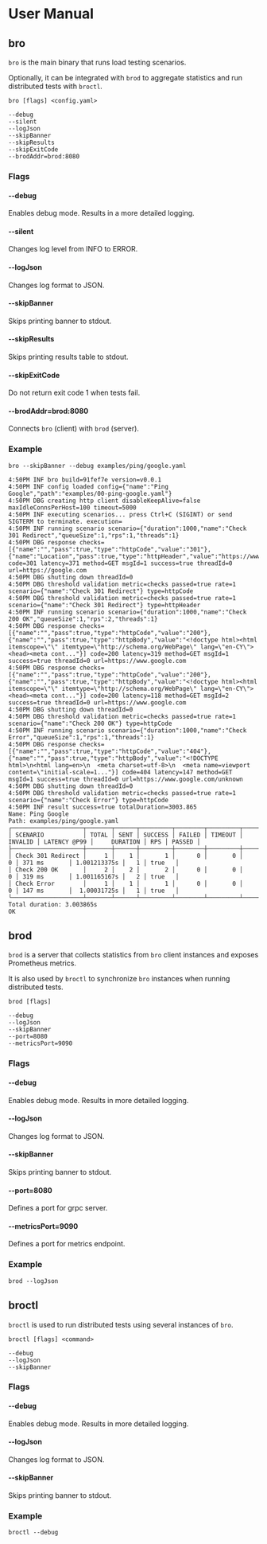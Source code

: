 # User Manual

## bro

`bro` is the main binary that runs load testing scenarios.

Optionally, it can be integrated with `brod` to aggregate statistics and run distributed tests with `broctl`.

```shell
bro [flags] <config.yaml>

--debug
--silent
--logJson
--skipBanner
--skipResults
--skipExitCode
--brodAddr=brod:8080
```

### Flags

#### --debug

Enables debug mode. Results in a more detailed logging.

#### --silent

Changes log level from INFO to ERROR.

#### --logJson

Changes log format to JSON.

#### --skipBanner

Skips printing banner to stdout.

#### --skipResults

Skips printing results table to stdout.

#### --skipExitCode

Do not return exit code 1 when tests fail.

#### --brodAddr=brod:8080

Connects `bro` (client) with `brod` (server).

### Example

```shell
bro --skipBanner --debug examples/ping/google.yaml

4:50PM INF bro build=91fef7e version=v0.0.1
4:50PM INF config loaded config={"name":"Ping Google","path":"examples/00-ping-google.yaml"}
4:50PM DBG creating http client disableKeepAlive=false maxIdleConnsPerHost=100 timeout=5000
4:50PM INF executing scenarios... press Ctrl+C (SIGINT) or send SIGTERM to terminate. execution=
4:50PM INF running scenario scenario={"duration":1000,"name":"Check 301 Redirect","queueSize":1,"rps":1,"threads":1}
4:50PM DBG response checks=[{"name":"","pass":true,"type":"httpCode","value":"301"},{"name":"Location","pass":true,"type":"httpHeader","value":"https://www.google.com/"}] code=301 latency=371 method=GET msgId=1 success=true threadId=0 url=https://google.com
4:50PM DBG shutting down threadId=0
4:50PM DBG threshold validation metric=checks passed=true rate=1 scenario={"name":"Check 301 Redirect"} type=httpCode
4:50PM DBG threshold validation metric=checks passed=true rate=1 scenario={"name":"Check 301 Redirect"} type=httpHeader
4:50PM INF running scenario scenario={"duration":1000,"name":"Check 200 OK","queueSize":1,"rps":2,"threads":1}
4:50PM DBG response checks=[{"name":"","pass":true,"type":"httpCode","value":"200"},{"name":"","pass":true,"type":"httpBody","value":"<!doctype html><html itemscope=\"\" itemtype=\"http://schema.org/WebPage\" lang=\"en-CY\"><head><meta cont..."}] code=200 latency=319 method=GET msgId=1 success=true threadId=0 url=https://www.google.com
4:50PM DBG response checks=[{"name":"","pass":true,"type":"httpCode","value":"200"},{"name":"","pass":true,"type":"httpBody","value":"<!doctype html><html itemscope=\"\" itemtype=\"http://schema.org/WebPage\" lang=\"en-CY\"><head><meta cont..."}] code=200 latency=118 method=GET msgId=2 success=true threadId=0 url=https://www.google.com
4:50PM DBG shutting down threadId=0
4:50PM DBG threshold validation metric=checks passed=true rate=1 scenario={"name":"Check 200 OK"} type=httpCode
4:50PM INF running scenario scenario={"duration":1000,"name":"Check Error","queueSize":1,"rps":1,"threads":1}
4:50PM DBG response checks=[{"name":"","pass":true,"type":"httpCode","value":"404"},{"name":"","pass":true,"type":"httpBody","value":"<!DOCTYPE html>\n<html lang=en>\n  <meta charset=utf-8>\n  <meta name=viewport content=\"initial-scale=1..."}] code=404 latency=147 method=GET msgId=1 success=true threadId=0 url=https://www.google.com/unknown
4:50PM DBG shutting down threadId=0
4:50PM DBG threshold validation metric=checks passed=true rate=1 scenario={"name":"Check Error"} type=httpCode
4:50PM INF result success=true totalDuration=3003.865
Name: Ping Google
Path: examples/ping/google.yaml
┌────────────────────┬───────┬──────┬─────────┬────────┬─────────┬─────────┬──────────────┬──────────────┬─────┬────────┐
│ SCENARIO           │ TOTAL │ SENT │ SUCCESS │ FAILED │ TIMEOUT │ INVALID │ LATENCY @P99 │     DURATION │ RPS │ PASSED │
├────────────────────┼───────┼──────┼─────────┼────────┼─────────┼─────────┼──────────────┼──────────────┼─────┼────────┤
│ Check 301 Redirect │     1 │    1 │       1 │      0 │       0 │       0 │ 371 ms       │ 1.001213375s │   1 │ true   │
│ Check 200 OK       │     2 │    2 │       2 │      0 │       0 │       0 │ 319 ms       │ 1.001165167s │   2 │ true   │
│ Check Error        │     1 │    1 │       1 │      0 │       0 │       0 │ 147 ms       │  1.00031725s │   1 │ true   │
└────────────────────┴───────┴──────┴─────────┴────────┴─────────┴─────────┴──────────────┴──────────────┴─────┴────────┘
Total duration: 3.003865s
OK
```

## brod

`brod` is a server that collects statistics from `bro` client instances and exposes Prometheus metrics.

It is also used by `broctl` to synchronize `bro` instances when running distributed tests.

```shell
brod [flags]

--debug
--logJson
--skipBanner
--port=8080
--metricsPort=9090
```

### Flags

#### --debug

Enables debug mode. Results in more detailed logging.

#### --logJson

Changes log format to JSON.

#### --skipBanner

Skips printing banner to stdout.

#### --port=8080

Defines a port for grpc server.

#### --metricsPort=9090

Defines a port for metrics endpoint.

### Example

```shell
brod --logJson
```

## broctl

`broctl` is used to run distributed tests using several instances of `bro`.

```shell
broctl [flags] <command>

--debug
--logJson
--skipBanner
```

### Flags

#### --debug

Enables debug mode. Results in more detailed logging.

#### --logJson

Changes log format to JSON.

#### --skipBanner

Skips printing banner to stdout.

### Example

```shell
broctl --debug
```